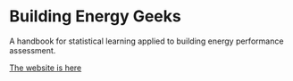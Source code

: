 # Building Energy Geeks

A handbook for statistical learning applied to building energy performance assessment.

[The website is here](https://buildingenergygeeks.org/)
